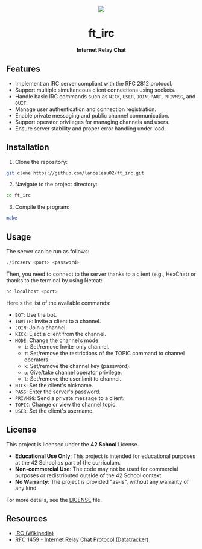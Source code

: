 <div align="center">

![](https://raw.githubusercontent.com/ayogun/42-project-badges/refs/heads/main/badges/ft_irce.png)

# **ft_irc**

**Internet Relay Chat**

</div>

## Features

- Implement an IRC server compliant with the RFC 2812 protocol.
- Support multiple simultaneous client connections using sockets.
- Handle basic IRC commands such as `NICK`, `USER`, `JOIN`, `PART`, `PRIVMSG`, and `QUIT`.
- Manage user authentication and connection registration.
- Enable private messaging and public channel communication.
- Support operator privileges for managing channels and users.
- Ensure server stability and proper error handling under load.

## Installation

1. Clone the repository:

```bash
git clone https://github.com/lanceleau02/ft_irc.git
```

2. Navigate to the project directory:

```bash
cd ft_irc
```

3. Compile the program:

```bash
make
```

## Usage

The server can be run as follows:

```bash
./ircserv <port> <password>
```

Then, you need to connect to the server thanks to a client (e.g., HexChat) or thanks to the terminal by using Netcat:

```bash
nc localhost <port>
```

Here's the list of the available commands:

- `BOT`: Use the bot.
- `INVITE`: Invite a client to a channel.
- `JOIN`: Join a channel.
- `KICK`: Eject a client from the channel.
- `MODE`: Change the channel’s mode:
    - `i`: Set/remove Invite-only channel.
    - `t`: Set/remove the restrictions of the TOPIC command to channel operators.
    - `k`: Set/remove the channel key (password).
    - `o`: Give/take channel operator privilege.
    - `l`: Set/remove the user limit to channel.
- `NICK`: Set the client's nickname.
- `PASS`: Enter the server's password.
- `PRIVMSG`: Send a private message to a client.
- `TOPIC`: Change or view the channel topic.
- `USER`: Set the client's username.

## License

This project is licensed under the **42 School** License.

- **Educational Use Only**: This project is intended for educational purposes at the 42 School as part of the curriculum.
- **Non-commercial Use**: The code may not be used for commercial purposes or redistributed outside of the 42 School context.
- **No Warranty**: The project is provided "as-is", without any warranty of any kind.

For more details, see the [LICENSE](https://github.com/lanceleau02/ft_irc/blob/main/LICENSE) file.

## Resources

- [IRC (Wikipedia)](https://en.wikipedia.org/wiki/IRC)
- [RFC 1459 - Internet Relay Chat Protocol (Datatracker)](https://datatracker.ietf.org/doc/html/rfc1459)
